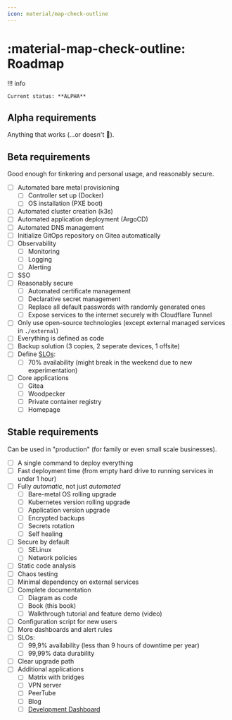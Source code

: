 ```yaml
---
icon: material/map-check-outline
---
```


# :material-map-check-outline: Roadmap

!!! info

    Current status: **ALPHA**

## Alpha requirements

Anything that works (...or doesn't 🤷).

## Beta requirements

Good enough for tinkering and personal usage, and reasonably secure.

- [ ] Automated bare metal provisioning
    - [ ] Controller set up (Docker)
    - [ ] OS installation (PXE boot)
- [ ] Automated cluster creation (k3s)
- [ ] Automated application deployment (ArgoCD)
- [ ] Automated DNS management
- [ ] Initialize GitOps repository on Gitea automatically
- [ ] Observability
    - [ ] Monitoring
    - [ ] Logging
    - [ ] Alerting
- [ ] SSO
- [ ] Reasonably secure
    - [ ] Automated certificate management
    - [ ] Declarative secret management
    - [ ] Replace all default passwords with randomly generated ones
    - [ ] Expose services to the internet securely with Cloudflare Tunnel
- [ ] Only use open-source technologies (except external managed services in `./external`)
- [ ] Everything is defined as code
- [ ] Backup solution (3 copies, 2 seperate devices, 1 offsite)
- [ ] Define [SLOs](https://en.wikipedia.org/wiki/Service-level_objective):
    - [ ] 70% availability (might break in the weekend due to new experimentation)
- [ ] Core applications
    - [ ] Gitea
    - [ ] Woodpecker
    - [ ] Private container registry
    - [ ] Homepage

## Stable requirements

Can be used in "production" (for family or even small scale businesses).

- [ ] A single command to deploy everything
- [ ] Fast deployment time (from empty hard drive to running services in under 1 hour)
- [ ] Fully _automatic_, not just _automated_
    - [ ] Bare-metal OS rolling upgrade
    - [ ] Kubernetes version rolling upgrade
    - [ ] Application version upgrade
    - [ ] Encrypted backups
    - [ ] Secrets rotation
    - [ ] Self healing
- [ ] Secure by default
    - [ ] SELinux
    - [ ] Network policies
- [ ] Static code analysis
- [ ] Chaos testing
- [ ] Minimal dependency on external services
- [ ] Complete documentation
    - [ ] Diagram as code
    - [ ] Book (this book)
    - [ ] Walkthrough tutorial and feature demo (video)
- [ ] Configuration script for new users
- [ ] More dashboards and alert rules
- [ ] SLOs:
    - [ ] 99,9% availability (less than 9 hours of downtime per year)
    - [ ] 99,99% data durability
- [ ] Clear upgrade path
- [ ] Additional applications
    - [ ] Matrix with bridges
    - [ ] VPN server
    - [ ] PeerTube
    - [ ] Blog
    - [ ] [Development Dashboard](https://github.com/backstage/backstage)
